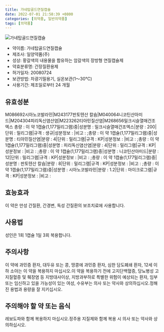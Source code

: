 ```yaml
---
title: 가네탑골드연질캡슐
date: 2022-07-01 21:58:39 +0800
categories: [의약품, 일반의약품]
tags: [의약품]
---
```

![가네탑골드연질캡슐](https://nedrug.mfds.go.kr/pbp/cmn/itemImageDownload/1N7lFt9NAm7)

- 약이름: 가네탑골드연질캡슐
- 제조사: 일양약품(주)
- 성상: 황갈색의 내용물을 함유하는 암갈색의 장방형 연질캡슐제
- 약효분류명: 간장질환용제
- 허가일자: 20080724
- 보관방법: 차광기밀용기, 실온보관(1～30℃)
- 사용기간: 제조일로부터 24 개월
## 유효성분
M086692시아노코발라민|M243177판토텐산 칼슘|M040064니코틴산아미드|M204304피리독신염산염|M223262티아민질산염|M268656밀크시슬열매건조엑스
총량 : 이 약 1캡슐(1,177밀리그램)중|성분명 : 밀크시슬열매건조엑스|분량 : 200|단위 : 밀리그램|규격 : 생규|성분정보 : |비고 : ;총량 : 이 약 1캡슐(1,177밀리그램)중|성분명 : 티아민질산염|분량 : 4|단위 : 밀리그램|규격 : KP|성분정보 : |비고 : ;총량 : 이 약 1캡슐(1,177밀리그램)중|성분명 : 피리독신염산염|분량 : 4|단위 : 밀리그램|규격 : KP|성분정보 : |비고 : ;총량 : 이 약 1캡슐(1,177밀리그램)중|성분명 : 니코틴산아미드|분량 : 12|단위 : 밀리그램|규격 : KP|성분정보 : |비고 : ;총량 : 이 약 1캡슐(1,177밀리그램)중|성분명 : 판토텐산 칼슘|분량 : 8|단위 : 밀리그램|규격 : KP|성분정보 : |비고 : ;총량 : 이 약 1캡슐(1,177밀리그램)중|성분명 : 시아노코발라민|분량 : 1.2|단위 : 마이크로그램|규격 : KP|성분정보 : |비고 :
## 효능효과
이 약은 만성 간질환, 간경변, 독성 간질환의 보조치료에 사용합니다.
## 사용법
성인은 1회 1캡슐 1일 3회 복용합니다.
## 주의사항
이 약에 과민증 환자, 대두유 또는 콩, 땅콩에 과민증 환자, 심한 담도폐쇄 환자, 12세 이하 소아는 이 약을 복용하지 마십시오.이 약을 복용하기 전에 고지단백혈증, 당뇨병성 고지질혈증 및 췌장염 등 지방대사이상, 지방과부하로 특별한 위험이 예상되는 환자, 임부 또는 임신하고 있을 가능성이 있는 여성, 수유부는 의사 또는 약사와 상의하십시오.정해진 용법과 용량을 잘 지키십시오.
## 주의해야 할 약 또는 음식
레보도파와 함께 복용하지 마십시오.정주용 지질제와 함께 복용 시 의사 또는 약사와 상의하십시오.
